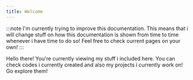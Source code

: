 ```yaml
---
title: Welcome
---
```


:::note
I'm currently trying to improve this documentation. This means that i will change stuff on how this documentation is shown from time to time whenever i have time to do so! Feel free to check current pages on your own!
:::

Hello there! You're currently viewing my stuff i included here. You can check codes i currently created and also my projects i currently work on! Go explore them!

